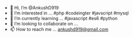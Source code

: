 - 👋 Hi, I’m @AnkushD919
- 👀 I’m interested in ... #php #codeingter #javscript #mysql 
- 🌱 I’m currently learning ... #javascript #es6 #python
- 💞️ I’m looking to collaborate on ...
- 📫 How to reach me ... ankushd919@gmail.com

<!---
AnkushD919/AnkushD919 is a ✨ special ✨ repository because its `README.md` (this file) appears on your GitHub profile.
You can click the Preview link to take a look at your changes.
--->
